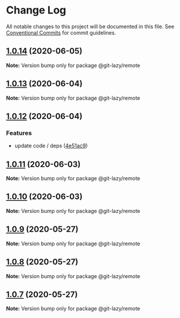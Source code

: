 # Change Log

All notable changes to this project will be documented in this file.
See [Conventional Commits](https://conventionalcommits.org) for commit guidelines.

## [1.0.14](https://github.com/bluelovers/ws-git-lazy/compare/@git-lazy/remote@1.0.13...@git-lazy/remote@1.0.14) (2020-06-05)

**Note:** Version bump only for package @git-lazy/remote





## [1.0.13](https://github.com/bluelovers/ws-git-lazy/compare/@git-lazy/remote@1.0.12...@git-lazy/remote@1.0.13) (2020-06-04)

**Note:** Version bump only for package @git-lazy/remote





## [1.0.12](https://github.com/bluelovers/ws-git-lazy/compare/@git-lazy/remote@1.0.11...@git-lazy/remote@1.0.12) (2020-06-04)


### Features

* update code / deps ([4e51ac9](https://github.com/bluelovers/ws-git-lazy/commit/4e51ac92473ecd9d855c0fdbe52530a1b9d4ca82))





## [1.0.11](https://github.com/bluelovers/ws-git-lazy/compare/@git-lazy/remote@1.0.10...@git-lazy/remote@1.0.11) (2020-06-03)

**Note:** Version bump only for package @git-lazy/remote





## [1.0.10](https://github.com/bluelovers/ws-git-lazy/compare/@git-lazy/remote@1.0.9...@git-lazy/remote@1.0.10) (2020-06-03)

**Note:** Version bump only for package @git-lazy/remote





## [1.0.9](https://github.com/bluelovers/ws-git-lazy/compare/@git-lazy/remote@1.0.8...@git-lazy/remote@1.0.9) (2020-05-27)

**Note:** Version bump only for package @git-lazy/remote





## [1.0.8](https://github.com/bluelovers/ws-git-lazy/compare/@git-lazy/remote@1.0.7...@git-lazy/remote@1.0.8) (2020-05-27)

**Note:** Version bump only for package @git-lazy/remote





## [1.0.7](https://github.com/bluelovers/ws-git-lazy/compare/@git-lazy/remote@1.0.6...@git-lazy/remote@1.0.7) (2020-05-27)

**Note:** Version bump only for package @git-lazy/remote

